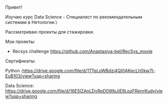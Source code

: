 Привет! 

Изучаю курс Data Science  - Специалист по рекомендательным системам в Нетологии.\

Рассматриваю проекты для стажировки.

Мои проекты:
- Recsys challenge https://github.com/Anastasiya-bel/RecSys_movie


Cертификаты:

Python :https://drive.google.com/file/d/1T7qLoWBdzi4QI0AKecLh0kw7l-EuB103/view?usp=sharing

Data Science: https://drive.google.com/file/d/16E5lZAnLDvRpD0WbJiE9LpzFRenrKudy/view?usp=sharing

